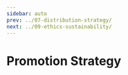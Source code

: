 ```yaml
---
sidebar: auto
prev: ../07-distribution-strategy/
next: ../09-ethics-sustainability/
---
```


# Promotion Strategy
